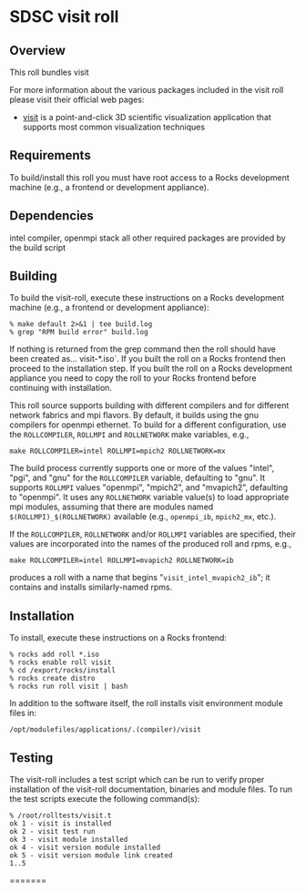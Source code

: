 # SDSC visit roll

## Overview

This roll bundles visit

For more information about the various packages included in the visit roll please visit their official web pages:

- <a href="https://wci.llnl.gov/codes/visit/home.html" target="_blank">visit</a> is a point-and-click 3D scientific visualization application that supports most common visualization techniques


## Requirements

To build/install this roll you must have root access to a Rocks development
machine (e.g., a frontend or development appliance).



## Dependencies

intel compiler, openmpi stack
all other required packages are provided by the build script


## Building

To build the visit-roll, execute these instructions on a Rocks development
machine (e.g., a frontend or development appliance):

```shell
% make default 2>&1 | tee build.log
% grep "RPM build error" build.log
```

If nothing is returned from the grep command then the roll should have been
created as... visit-*.iso`. If you built the roll on a Rocks frontend then
proceed to the installation step. If you built the roll on a Rocks development
appliance you need to copy the roll to your Rocks frontend before continuing
with installation.

This roll source supports building with different compilers and for different
network fabrics and mpi flavors.  By default, it builds using the gnu compilers
for openmpi ethernet.  To build for a different configuration, use the
`ROLLCOMPILER`, `ROLLMPI` and `ROLLNETWORK` make variables, e.g.,

```shell
make ROLLCOMPILER=intel ROLLMPI=mpich2 ROLLNETWORK=mx 
```

The build process currently supports one or more of the values "intel", "pgi",
and "gnu" for the `ROLLCOMPILER` variable, defaulting to "gnu".  It supports
`ROLLMPI` values "openmpi", "mpich2", and "mvapich2", defaulting to "openmpi".
It uses any `ROLLNETWORK` variable value(s) to load appropriate mpi modules,
assuming that there are modules named `$(ROLLMPI)_$(ROLLNETWORK)` available
(e.g., `openmpi_ib`, `mpich2_mx`, etc.).

If the `ROLLCOMPILER`, `ROLLNETWORK` and/or `ROLLMPI` variables are specified,
their values are incorporated into the names of the produced roll and rpms, e.g.,

```shell
make ROLLCOMPILER=intel ROLLMPI=mvapich2 ROLLNETWORK=ib
```
produces a roll with a name that begins "`visit_intel_mvapich2_ib`"; it
contains and installs similarly-named rpms.


## Installation

To install, execute these instructions on a Rocks frontend:

```shell
% rocks add roll *.iso
% rocks enable roll visit
% cd /export/rocks/install
% rocks create distro
% rocks run roll visit | bash
```

In addition to the software itself, the roll installs visit environment
module files in:

```shell
/opt/modulefiles/applications/.(compiler)/visit
```


## Testing

The visit-roll includes a test script which can be run to verify proper
installation of the visit-roll documentation, binaries and module files. To
run the test scripts execute the following command(s):

```shell
% /root/rolltests/visit.t 
ok 1 - visit is installed
ok 2 - visit test run
ok 3 - visit module installed
ok 4 - visit version module installed
ok 5 - visit version module link created
1..5
```
=======

